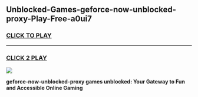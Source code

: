 
## Unblocked-Games-geforce-now-unblocked-proxy-Play-Free-a0ui7
<h3>
<a href="https://premium76.site?title=geforce-now-unblocked-proxy&ref=23A">CLICK TO PLAY</a></h3>
<hr>

<h3>
<a href="https://premium76.site?title=geforce-now-unblocked-proxy&ref=23A">CLICK 2 PLAY</a>
  
</h3>

<a href="https://premium76.site?title=geforce-now-unblocked-proxy&ref=23A"><img src="https://clearcache.store/games.png"></a>


**geforce-now-unblocked-proxy games unblocked: Your Gateway to Fun and Accessible Online Gaming**
